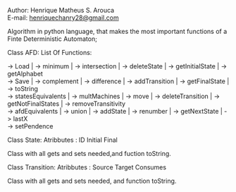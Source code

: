 
                                       
   Author: Henrique Matheus S. Arouca  
   E-mail: henriquechanry28@gmail.com  
  					


Algorithm in python language, that makes the most important functions of a 
Finte Deterministic Automaton;

Class AFD:
								List Of Functions:
                                                                                                                                                        
   ->  Load                 |  -> minimum            |   -> intersection  |  -> deleteState       |  -> getInitialState     |  -> getAlphabet           
   ->  Save                 |  -> complement         |   -> difference    |  -> addTransition     |  -> getFinalState       |  -> toString              
   ->  statesEquivalents    |  -> multMachines       |   -> move          |  -> deleteTransition  |  -> getNotFinalStates   |  -> removeTransitivity    
   ->  afdEquivalents       |  -> union              |   -> addState      |  -> renumber          |  -> getNextState        |  -> lastX                 
                                                                                                                               -> setPendence            


Class State:
     Atribbutes : 
           ID
           Initial
           Final

Class with all gets and sets needed,and fuction toString.


Class Transition:
     Atribbutes : 
           Source
           Target
           Consumes

Class with all gets and sets needed, and function toString.
